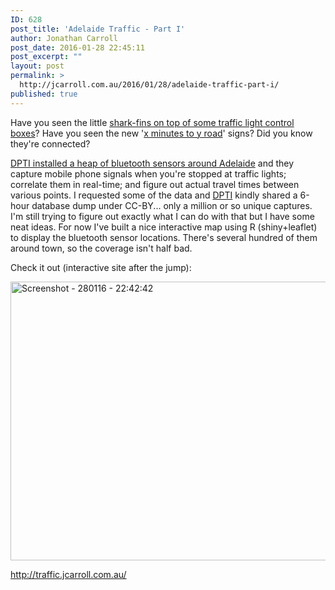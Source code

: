 ```yaml
---
ID: 628
post_title: 'Adelaide Traffic - Part I'
author: Jonathan Carroll
post_date: 2016-01-28 22:45:11
post_excerpt: ""
layout: post
permalink: >
  http://jcarroll.com.au/2016/01/28/adelaide-traffic-part-i/
published: true
---
```

Have you seen the little <a href="http://ecx.images-amazon.com/images/I/417WkHpGffL._SY300_.jpg">shark-fins on top of some traffic light control boxes</a>? Have you seen the new '<a href="http://www.adelaidenow.com.au/news/south-australia/interactive-signs-to-measure-travelling-times-across-metropolitan-adelaide/news-story/36c23ebc19bec61856b0df600c644eec" target="_blank">x minutes to y road</a>' signs? Did you know they're connected? <!--more-->

<a href="http://www.dpti.sa.gov.au/movingtraffic" target="_blank">DPTI installed a heap of bluetooth sensors around Adelaide</a> and they capture mobile phone signals when you're stopped at traffic lights; correlate them in real-time; and figure out actual travel times between various points. I requested some of the data and <a href="http://data.sa.gov.au/data/organization/department-of-planning-transport-and-infrastructure">DPTI</a> kindly shared a 6-hour database dump under CC-BY... only a million or so unique captures. I'm still trying to figure out exactly what I can do with that but I have some neat ideas. For now I've built a nice interactive map using R (shiny+leaflet) to display the bluetooth sensor locations. There's several hundred of them around town, so the coverage isn't half bad. 

Check it out (interactive site after the jump):

<a href="http://traffic.jcarroll.com.au" rel="attachment wp-att-633"><img src="http://jcarroll.com.au/wp-content/uploads/2016/01/Screenshot-280116-224242.png" alt="Screenshot - 280116 - 22:42:42" width="834" height="446" class="aligncenter size-full wp-image-633" /></a>

<a href="http://traffic.jcarroll.com.au/" target="_blank">http://traffic.jcarroll.com.au/</a>